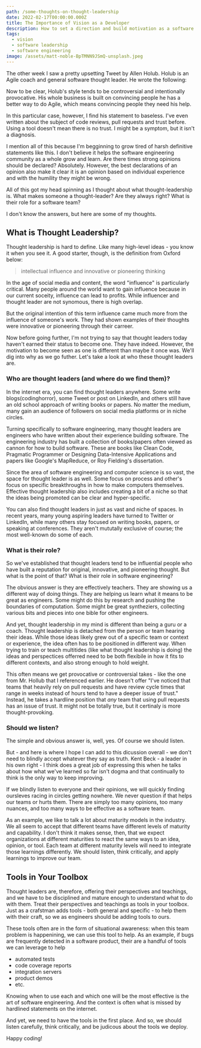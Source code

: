 ```yaml
---
path: /some-thoughts-on-thought-leadership
date: 2022-02-17T00:00:00.000Z
title: The Importance of Vision as a Developer
description: How to set a direction and build motivation as a software leader.
tags:
  - vision
  - software leadership
  - software engineering
image: /assets/matt-noble-BpTMNN9JSmQ-unsplash.jpeg
---
```


The other week I saw a pretty upsetting Tweet by Allen Holub. Holub is an Agile coach and general software thought leader. He wrote the following:

> 

Now to be clear, Holub's style tends to be controversial and intentionally provocative. His whole business is built on convincing people he has a better way to do Agile, which means convincing people they need his help. 

In this particular case, however, I find his statement to baseless. I've even written about the subject of code reviews, pull requests and trust before. Using a tool doesn't mean there is no trust. I might be a symptom, but it isn't a diagnosis.

I mention all of this because I'm begginning to grow tired of harsh definitive statements like this. I don't believe it helps the software engineering community as a whole grow and learn. Are there times strong opinions should be declared? Absolutely. However, the best declarations of an opinion also make it clear it is an opinion based on individual experience and with the humility they might be wrong.

All of this got my head spinning as I thought about what thought-leadership is. What makes someone a thought-leader? Are they always right? What is their role for a software team?

I don't know the answers, but here are some of my thoughts.

## What is Thought Leadership?

Thought leadership is hard to define. Like many high-level ideas - you know it when you see it. A good starter, though, is the definition from Oxford below:

> intellectual influence and innovative or pioneering thinking

In the age of social media and content, the word "influence" is particularly critical. Many people around the world want to gain influence because in our current soceity, influence can lead to profits. While influencer and thought leader are not synomous, there is high overlap.

But the original intention of this term influence came much more from the influence of someone's work. They had shown examples of their thoughts were innovative or pioneering through their carreer.

Now before going further, I'm not trying to say that thought leaders today haven't earned their status to become one. They have indeed. However, the motivation to become seen as one is different than maybe it once was. We'll dig into why as we go futher. Let's take a look at who these thought leaders are.

### Who are thought leaders (and where do we find them)?

In the internet era, you can find thought leaders anywhere. Some write blogs(codinghorror), some Tweet or post on LinkedIn, and others still have an old school approach of writing books or papers. No matter the medium, many gain an audience of followers on social media platforms or in niche circles.

Turning specifically to software engineering, many thought leaders are engineers who have written about their experience building software. The engineering industry has built a collection of books/papers often viewed as cannon for how to build software. These are books like Clean Code, Pragmatic Programmer or Designing Data-Intensive Applications and papers like Google's MapReduce, or Roy Fielding's dissertation. 

Since the area of software engineering and computer science is so vast, the space for thought leader is as well. Some focus on process and other's focus on specific breakthroughs in how to make computers themselves. Effective thought leadership also includes creating a bit of a niche so that the ideas being promoted can be clear and hyper-specific.

You can also find thought leaders in just as vast and niche of spaces. In recent years, many young aspiring leaders have turned to Twitter or LinkedIn, while many others stay focused on writing books, papers, or speaking at conferences. They aren't mututally exclusive of course; the most well-known do some of each. 

### What is their role?

So we've established that thought leaders tend to be influential people who have built a reputation for original, innovative, and pioneering thought. But what is the point of that? What is their role in software engineering?

The obvious answer is they are effectively teachers. They are showing us a different way of doing things. They are helping us learn what it means to be great as engineers. Some might do this by research and pushing the boundaries of computation. Some might be great syntheziers, collecting various bits and pieces into one bible for other engineers.

And yet, thought leadership in my mind is different than being a guru or a coach. Thought leadership is detached from the person or team hearing their ideas. While those ideas likely grew out of a specific team or context or experience, the idea often has to be positioned in different way. When trying to train or teach multitides (like what thought leadership is doing) the ideas and perspectices offerred need to be both flexibile in how it fits to different contexts, and also strong enough to hold weight. 

This often means we get provocative or controversial takes - like the one from Mr. Hollub that I referenced earlier. He doesn't offer "I've noticed that teams that heavily rely on pull requests and have review cycle times that range in weeks instead of hours tend to have a deeper issue of trust." Instead, he takes a hardline position that _any_ team that using pull requests has an issue of trust. It might not be totally true, but it certinaly is more thought-provoking.

### Should we listen?

The simple and obvious answer is, well, yes. Of course we should listen. 

But - and here is where I hope I can add to this dicussion overall - we don't need to blindly accept whatever they say as truth. Kent Beck - a leader in his own right - I think does a great job of expressing this when he talks about how what we've learned so far isn't dogma and that continually to think is the only way to keep improving.

If we blindly listen to everyone and their opinions, we will quickly finding oursleves racing in circles getting nowhere. We never question if that helps our teams or hurts them. There are simply too many opinions, too many nuances, and too many ways to be effective as a software team. 

As an example, we like to talk a lot about maturity models in the industry. We all seem to accept that different teams have different levels of maturity and capability. I don't think it makes sense, then, that we expect organizations at different maturities to react the same ways to an idea, opinion, or tool. Each team at different maturity levels will need to integrate those learnings differently. We should listen, think critically, and apply learnings to improve our team.

## Tools in Your Toolbox

Thought leaders are, therefore, offering their perspectives and teachings, and we have to be disciplined and mature enough to understand what to do with them. Treat their perspectives and teachings as tools in your toolbox. Just as a crafstman adds tools - both general and specific - to help them with their craft, so we as engineers should be adding tools to ours.

These tools often are in the form of situational awareness: when this team problem is happenining, we can use this tool to help. As an example, if bugs are frequently detected in a software product, their are a handful of tools we can leverage to help
* automated tests
* code coverage reports
* integration servers
* product demos
* etc.

Knowing when to use each and which one will be the most effective is the art of software engineering. And the context is often what is missed by hardlined statements on the internet.

And yet, we need to have the tools in the first place. And so, we should listen carefully, think critically, and be judicous about the tools we deploy.

Happy coding!